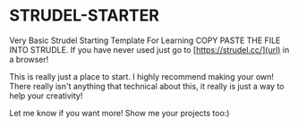 # STRUDEL-STARTER
Very Basic Strudel Starting Template For Learning
COPY PASTE THE FILE INTO STRUDLE. If you have never used just go to [https://strudel.cc/](url) in a browser!

This is really just a place to start. I highly recommend making your own! 
There really isn't anything that technical about this, it really is just a way to help your creativity!

Let me know if you want more! Show me your projects too:)
